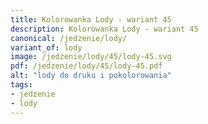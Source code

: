 ```yaml
---
title: Kolorowanka Lody - wariant 45
description: Kolorowanka Lody - wariant 45
canonical: /jedzenie/lody/
variant_of: lody
image: /jedzenie/lody/45/lody-45.svg
pdf: /jedzenie/lody/45/lody-45.pdf
alt: "lody do druku i pokolorowania"
tags:
- jedzenie
- lody
---
```


